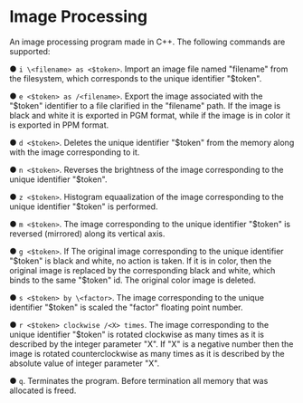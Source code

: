 # Image Processing
An image processing program made in C++. The following commands are supported:

● ```i \<filename> as <$token>```. Import an image file named "filename" from
the filesystem, which corresponds to the unique
identifier "$token".

● ```e <$token> as /<filename>```. Export the image associated with the
"$token" identifier to a file clarified in the "filename" path.
If the image is black and white it is exported in PGM format,
while if the image is in color it is exported in PPM format.

● ```d <$token>```. Deletes the unique identifier "$token" from the
memory along with the image corresponding to it.

● ```n <$token>```.  Reverses the brightness of the image corresponding
to the unique identifier "$token".

● ```z <$token>```. Histogram equaalization of the image corresponding
to the unique identifier "$token" is performed.

● ```m <$token>```. The image corresponding
to the unique identifier "$token" is reversed (mirrored) along its vertical axis.

● ```g <$token>```. If The original image corresponding
to the unique identifier "$token" is black and white, no action is taken.
If it is in color, then the original image is replaced by 
the corresponding black and white, which
binds to the same "$token" id. The original color image is deleted.

● ```s <$token> by \<factor>```. The image corresponding
to the unique identifier "$token" is scaled the "factor" floating point number.

● ```r <$token> clockwise /<Χ> times```. The image corresponding
to the unique identifier "$token" is rotated clockwise as many times as it is described by the integer parameter "X". If "X" is
a negative number then the image is rotated 
counterclockwise as many times as it is described by the absolute value of integer parameter "X".

●  ```q```. Terminates the program. Before termination all memory that was allocated is freed.
